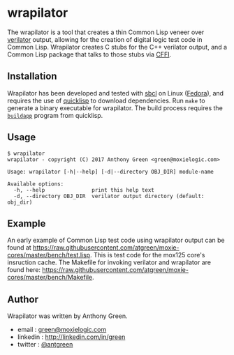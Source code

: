 # wrapilator

The wrapilator is a tool that creates a thin Common Lisp veneer over
[verilator](https://www.veripool.org/wiki/verilator) output, allowing
for the creation of digital logic test code in Common Lisp.
Wrapilator creates C stubs for the C++ verilator output, and a Common
Lisp package that talks to those stubs via [CFFI](https://common-lisp.net/project/cffi/).

## Installation

Wrapilator has been developed and tested with [sbcl](http://sbcl.org)
on Linux ([Fedora](https://getfedora.org)), and requires the use of
[quicklisp](https://www.quicklisp.org) to download dependencies.  Run
`make` to generate a binary executable for wrapilator.  The build
process requires the [`buildapp`](https://www.xach.com/lisp/buildapp/)
program from quicklisp.

## Usage

    $ wrapilator
    wrapilator - copyright (C) 2017 Anthony Green <green@moxielogic.com>

    Usage: wrapilator [-h|--help] [-d|--directory OBJ_DIR] module-name

    Available options:
      -h, --help               print this help text
      -d, --directory OBJ_DIR  verilator output directory (default: obj_dir)

## Example

An early example of Common Lisp test code using wrapilator output can
be found at
https://raw.githubusercontent.com/atgreen/moxie-cores/master/bench/test.lisp.
This is test code for the mox125 core's insruction cache.  The
Makefile for invoking verilator and wrapilator are found here:
https://raw.githubusercontent.com/atgreen/moxie-cores/master/bench/Makefile.

## Author

Wrapilator was written by Anthony Green.

* email    : green@moxielogic.com
* linkedin : http://linkedin.com/in/green
* twitter  : [@antgreen](https://twitter.com/antgreen)


